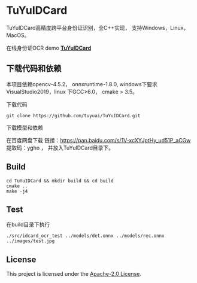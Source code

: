# TuYuIDCard
TuYuIDCard高精度跨平台身份证识别，全C++实现， 支持Windows，Linux， MacOS。

在线身份证OCR demo [**TuYuIDCard**](http://49.235.99.66/)

## 下载代码和依赖
本项目依赖opencv-4.5.2， onnxruntime-1.8.0,  windows下要求VisualStudio2019，linux 下GCC>6.0， cmake > 3.5。

下载代码

`git clone https://github.com/tuyuai/TuYuIDCard.git`

下载模型和依赖

在百度网盘下载  链接：https://pan.baidu.com/s/1V-xcXYJptHy_ud51P_aCGw  提取码：ygho ， 并放入TuYuIDCard目录下。



## Build

```shell
cd TuYuIDCard && mkdir build && cd build
cmake ..
make -j4
```

## Test

在build目录下执行

```shell
./src/idcard_ocr_test ../models/det.onnx ../models/rec.onnx ../images/test.jpg
```

## License

This project is licensed under the [Apache-2.0 License](LICENSE).